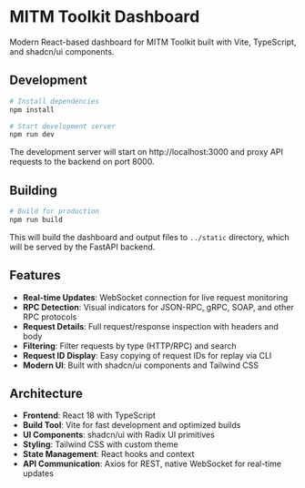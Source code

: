 # MITM Toolkit Dashboard

Modern React-based dashboard for MITM Toolkit built with Vite, TypeScript, and shadcn/ui components.

## Development

```bash
# Install dependencies
npm install

# Start development server
npm run dev
```

The development server will start on http://localhost:3000 and proxy API requests to the backend on port 8000.

## Building

```bash
# Build for production
npm run build
```

This will build the dashboard and output files to `../static` directory, which will be served by the FastAPI backend.

## Features

- **Real-time Updates**: WebSocket connection for live request monitoring
- **RPC Detection**: Visual indicators for JSON-RPC, gRPC, SOAP, and other RPC protocols
- **Request Details**: Full request/response inspection with headers and body
- **Filtering**: Filter requests by type (HTTP/RPC) and search
- **Request ID Display**: Easy copying of request IDs for replay via CLI
- **Modern UI**: Built with shadcn/ui components and Tailwind CSS

## Architecture

- **Frontend**: React 18 with TypeScript
- **Build Tool**: Vite for fast development and optimized builds
- **UI Components**: shadcn/ui with Radix UI primitives
- **Styling**: Tailwind CSS with custom theme
- **State Management**: React hooks and context
- **API Communication**: Axios for REST, native WebSocket for real-time updates